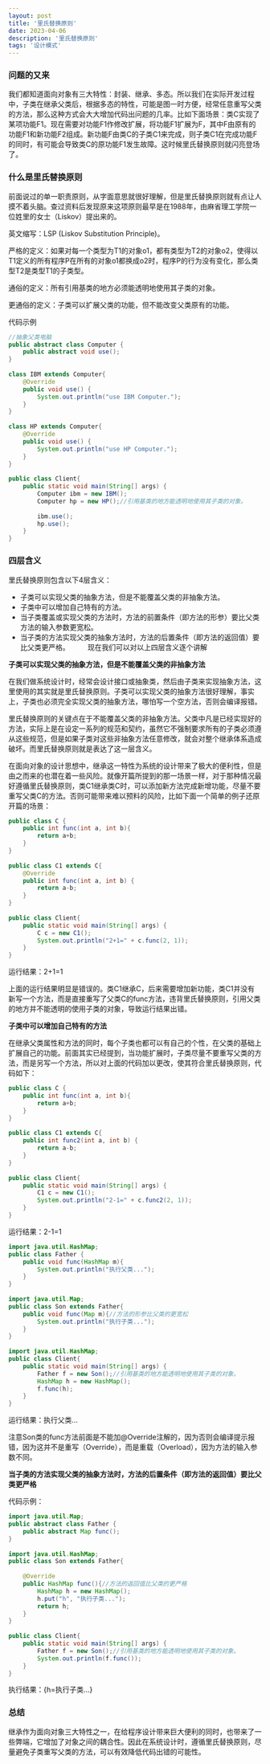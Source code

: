 ```yaml
---
layout: post
title: '里氏替换原则'
date: 2023-04-06
description: '里氏替换原则'
tags: '设计模式'
--- 
```


### 问题的又来

我们都知道面向对象有三大特性：封装、继承、多态。所以我们在实际开发过程中，子类在继承父类后，根据多态的特性，可能是图一时方便，经常任意重写父类的方法，那么这种方式会大大增加代码出问题的几率。比如下面场景：类C实现了某项功能F1。现在需要对功能F1作修改扩展，将功能F1扩展为F，其中F由原有的功能F1和新功能F2组成。新功能F由类C的子类C1来完成，则子类C1在完成功能F的同时，有可能会导致类C的原功能F1发生故障。这时候里氏替换原则就闪亮登场了。

### 什么是里氏替换原则

前面说过的单一职责原则，从字面意思就很好理解，但是里氏替换原则就有点让人摸不着头脑。查过资料后发现原来这项原则最早是在1988年，由麻省理工学院一位姓里的女士（Liskov）提出来的。

英文缩写：LSP (Liskov Substitution Principle)。

严格的定义：如果对每一个类型为T1的对象o1，都有类型为T2的对象o2，使得以T1定义的所有程序P在所有的对象o1都换成o2时，程序P的行为没有变化，那么类型T2是类型T1的子类型。

通俗的定义：所有引用基类的地方必须能透明地使用其子类的对象。

更通俗的定义：子类可以扩展父类的功能，但不能改变父类原有的功能。

代码示例

```java
//抽象父类电脑
public abstract class Computer {
    public abstract void use();
}
 
class IBM extends Computer{
    @Override
    public void use() {
        System.out.println("use IBM Computer.");
    }
}
 
class HP extends Computer{
    @Override
    public void use() {
        System.out.println("use HP Computer.");
    }
}
 
public class Client{
    public static void main(String[] args) {
        Computer ibm = new IBM();
        Computer hp = new HP();//引用基类的地方能透明地使用其子类的对象。
         
        ibm.use();
        hp.use();
    }
}
```
### 四层含义

里氏替换原则包含以下4层含义：

- 子类可以实现父类的抽象方法，但是不能覆盖父类的非抽象方法。
- 子类中可以增加自己特有的方法。
- 当子类覆盖或实现父类的方法时，方法的前置条件（即方法的形参）要比父类方法的输入参数更宽松。
- 当子类的方法实现父类的抽象方法时，方法的后置条件（即方法的返回值）要比父类更严格。
　　
现在我们可以对以上四层含义逐个讲解

**子类可以实现父类的抽象方法，但是不能覆盖父类的非抽象方法**

在我们做系统设计时，经常会设计接口或抽象类，然后由子类来实现抽象方法，这里使用的其实就是里氏替换原则。子类可以实现父类的抽象方法很好理解，事实上，子类也必须完全实现父类的抽象方法，哪怕写一个空方法，否则会编译报错。

里氏替换原则的关键点在于不能覆盖父类的非抽象方法。父类中凡是已经实现好的方法，实际上是在设定一系列的规范和契约，虽然它不强制要求所有的子类必须遵从这些规范，但是如果子类对这些非抽象方法任意修改，就会对整个继承体系造成破坏。而里氏替换原则就是表达了这一层含义。

在面向对象的设计思想中，继承这一特性为系统的设计带来了极大的便利性，但是由之而来的也潜在着一些风险。就像开篇所提到的那一场景一样，对于那种情况最好遵循里氏替换原则，类C1继承类C时，可以添加新方法完成新增功能，尽量不要重写父类C的方法。否则可能带来难以预料的风险，比如下面一个简单的例子还原开篇的场景：

```java
public class C {
    public int func(int a, int b){
        return a+b;
    }
}
 
public class C1 extends C{
    @Override
    public int func(int a, int b) {
        return a-b;
    }
}
 
public class Client{
    public static void main(String[] args) {
        C c = new C1();
        System.out.println("2+1=" + c.func(2, 1));
    }
}
```

运行结果：2+1=1

上面的运行结果明显是错误的。类C1继承C，后来需要增加新功能，类C1并没有新写一个方法，而是直接重写了父类C的func方法，违背里氏替换原则，引用父类的地方并不能透明的使用子类的对象，导致运行结果出错。

**子类中可以增加自己特有的方法**

在继承父类属性和方法的同时，每个子类也都可以有自己的个性，在父类的基础上扩展自己的功能。前面其实已经提到，当功能扩展时，子类尽量不要重写父类的方法，而是另写一个方法，所以对上面的代码加以更改，使其符合里氏替换原则，代码如下：

```java
public class C {
    public int func(int a, int b){
        return a+b;
    }
}
 
public class C1 extends C{
    public int func2(int a, int b) {
        return a-b;
    }
}
 
public class Client{
    public static void main(String[] args) {
        C1 c = new C1();
        System.out.println("2-1=" + c.func2(2, 1));
    }
}
```

运行结果：2-1=1

```java
import java.util.HashMap;
public class Father {
    public void func(HashMap m){
        System.out.println("执行父类...");
    }
}
 
import java.util.Map;
public class Son extends Father{
    public void func(Map m){//方法的形参比父类的更宽松
        System.out.println("执行子类...");
    }
}
 
import java.util.HashMap;
public class Client{
    public static void main(String[] args) {
        Father f = new Son();//引用基类的地方能透明地使用其子类的对象。
        HashMap h = new HashMap();
        f.func(h);
    }
}
```

运行结果：执行父类...

注意Son类的func方法前面是不能加@Override注解的，因为否则会编译提示报错，因为这并不是重写（Override），而是重载（Overload），因为方法的输入参数不同。

**当子类的方法实现父类的抽象方法时，方法的后置条件（即方法的返回值）要比父类更严格**

代码示例：

```java
import java.util.Map;
public abstract class Father {
    public abstract Map func();
}
 
import java.util.HashMap;
public class Son extends Father{
     
    @Override
    public HashMap func(){//方法的返回值比父类的更严格
        HashMap h = new HashMap();
        h.put("h", "执行子类...");
        return h;
    }
}
 
public class Client{
    public static void main(String[] args) {
        Father f = new Son();//引用基类的地方能透明地使用其子类的对象。
        System.out.println(f.func());
    }
}
```

执行结果：{h=执行子类...}

### 总结

继承作为面向对象三大特性之一，在给程序设计带来巨大便利的同时，也带来了一些弊端，它增加了对象之间的耦合性。因此在系统设计时，遵循里氏替换原则，尽量避免子类重写父类的方法，可以有效降低代码出错的可能性。
